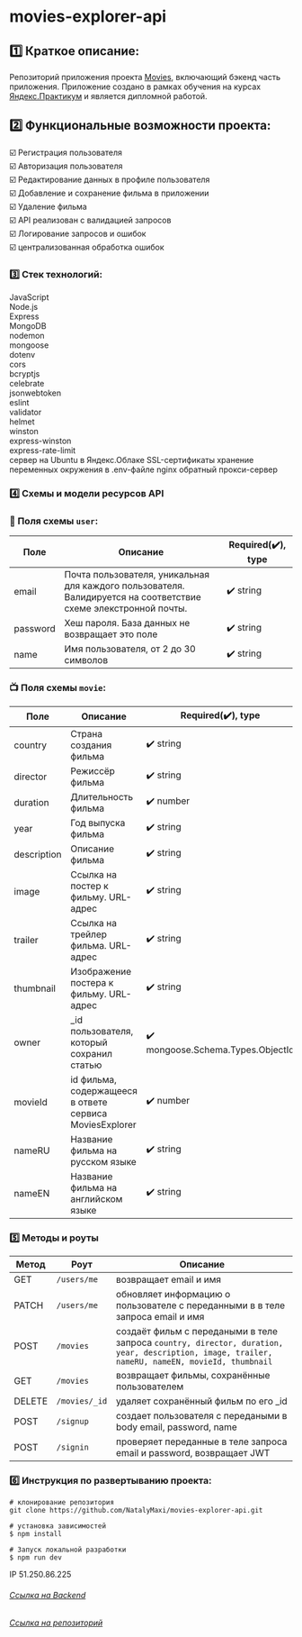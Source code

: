 # movies-explorer-api

## :one: Краткое описание:

Репозиторий приложения проекта [Movies](https://github.com/NatalyMaxi/movies-explorer-frontend), включающий бэкенд часть приложения. Приложение создано в рамках обучения на курсах [Яндекс.Практикум](https://practicum.yandex.ru/) и является дипломной работой.

## :two: Функциональные возможности проекта:

:ballot_box_with_check: Регистрация пользователя  
 :ballot_box_with_check: Авторизация пользователя  
 :ballot_box_with_check: Редактирование данных в профиле пользователя   
 :ballot_box_with_check: Добавление и сохранение фильма в приложении  
 :ballot_box_with_check: Удаление фильма  
 :ballot_box_with_check: API реализован с валидацией запросов  
 :ballot_box_with_check: Логирование запросов и ошибок  
 :ballot_box_with_check: централизованная обработка ошибок  

### :three: Стек технологий:

JavaScript  
Node.js  
Express  
MongoDB  
nodemon  
mongoose  
dotenv  
cors  
bcryptjs  
celebrate  
jsonwebtoken  
eslint  
validator  
helmet  
winston  
express-winston  
express-rate-limit  
сервер на Ubuntu в Яндекс.Облаке
SSL-сертификаты
хранение переменных окружения в .env-файле
nginx обратный прокси-сервер

### :four: Схемы и модели ресурсов API

### :bust_in_silhouette: Поля схемы `user`:
Поле | Описание | Required(:heavy_check_mark:), type
-----|---------------|------
email | Почта пользователя, уникальная для каждого пользователя. Валидируется на соответствие схеме элекстронной почты. | :heavy_check_mark: string
password | Хеш пароля. База данных не возвращает это поле | :heavy_check_mark: string
name | Имя пользователя, от 2 до 30 символов | :heavy_check_mark: string
### :tv: Поля схемы `movie`:
Поле | Описание | Required(:heavy_check_mark:), type
-----|------------|---------
country | Страна создания фильма | :heavy_check_mark: string
director | Режиссёр фильма | :heavy_check_mark: string
duration | Длительность фильма | :heavy_check_mark: number
year | Год выпуска фильма | :heavy_check_mark: string
description | Описание фильма | :heavy_check_mark: string
image | Cсылка на постер к фильму. URL-адрес | :heavy_check_mark: string
trailer | Cсылка на трейлер фильма. URL-адрес | :heavy_check_mark: string
thumbnail | Изображение постера к фильму. URL-адрес | :heavy_check_mark: string
owner | _id пользователя, который сохранил статью | :heavy_check_mark: mongoose.Schema.Types.ObjectId
movieId | id фильма, содержащееся в ответе сервиса MoviesExplorer | :heavy_check_mark: number
nameRU | Название фильма на русском языке | :heavy_check_mark: string
nameEN | Название фильма на английском языке | :heavy_check_mark: string

### :five: Методы и роуты
Метод | Роут | Описание
----- |------|---------
GET | `/users/me` | возвращает email и имя
PATCH | `/users/me` | обновляет информацию о пользователе с переданными в в теле запроса email и имя
POST | `/movies` | создаёт фильм с передаными  в теле запроса `country, director, duration, year, description, image, trailer, nameRU, nameEN, movieId, thumbnail`
GET | `/movies` | возвращает фильмы, сохранённые пользователем
DELETE | `/movies/_id` | удаляет сохранённый фильм по его _id
POST | `/signup` | создает пользователя с передаными  в body email, password, name
POST | `/signin` | проверяет переданные в теле запроса email и password, возвращает JWT

### :six: Инструкция по развертыванию проекта:

```
# клонирование репозитория
git clone https://github.com/NatalyMaxi/movies-explorer-api.git

# установка зависимостей
$ npm install

# Запуск локальной разработки 
$ npm run dev

```

IP 51.250.86.225 
###### [Ссылка на Backend](https://api.domainname.nataly.nomoredomains.icu)  
###### [Ссылка на репозиторий](https://github.com/NatalyMaxi/movies-explorer-api)
